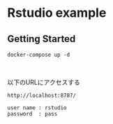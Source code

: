# Rstudio example

## Getting Started

```
docker-compose up -d
```

<br>

以下のURLにアクセスする

```
http://localhost:8787/
```

```
user name : rstudio
password  : pass
```

